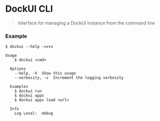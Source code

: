 # DockUI CLI

> Interface for managing a DockUI instance from the command line

### Example

```shell
$ dockui --help -vvvv

Usage
    $ dockui <cmd>

  Options
    --help, -h  Show this usage
    --verbosity, -v  Increment the logging verbosity

  Examples
    $ dockui run
    $ dockui apps
    $ dockui apps load <url>

  Info
    Log Level:  debug
```
